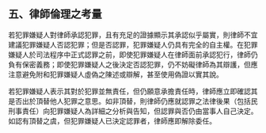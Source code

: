 ## 五、律師倫理之考量

若犯罪嫌疑人對律師承認犯罪，且有充足的證據顯示其承認似乎屬實，則律師不宜建議犯罪嫌疑人否認犯罪；但是否認罪，犯罪嫌疑人仍具有完全的自主權。在犯罪嫌疑人於司法程序中正式認罪之前，即使犯罪嫌疑人在律師面前承認犯行，律師仍負有保密義務；即使犯罪嫌疑人之後決定否認犯罪，仍不妨礙律師為其辯護，但應注意避免附和犯罪嫌疑人虛偽之陳述或辯解，甚至使用偽證以實其說。

若犯罪嫌疑人表示其對於犯罪並無責任，但仍願意承擔責任時，律師應立即確認其是否出於頂替他人犯罪之意思。如非頂替，則律師仍應就認罪之法律後果（包括民刑事責任）向犯罪嫌疑人為詳細之分析與告知，但認罪與否仍由當事人自己決定。如認有頂替之虞，但犯罪嫌疑人已決定認罪者，律師應即解除委任。